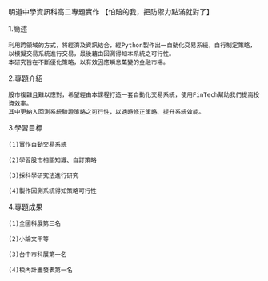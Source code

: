 明道中學資訊科高二專題實作 【怕賠的我，把防禦力點滿就對了】


  1.簡述

  
    利用跨領域的方式，將經濟及資訊結合，經Python製作出一自動化交易系統，自行制定策略，以模擬交易系統進行交易，最後藉由回測得知本系統之可行性。
    本研究旨在不斷優化策略，以有效因應瞬息萬變的金融市場。
  
  2.專題介紹

  
    股市複雜且難以應對，希望經由本課程打造一套自動化交易系統，使用FinTech幫助我們提高投資效率。
    其中更納入回測系統驗證策略之可行性，以適時修正策略、提升系統效能。
  
  3.學習目標

  
    (1)實作自動交易系統
	
    (2)學習股市相關知識、自訂策略

    (3)採科學研究法進行研究
	
    (4)製作回測系統得知策略可行性
  
  4.專題成果

  
    (1)全國科展第三名
	
    (2)小論文甲等
	
    (3)台中市科展第一名

    (4)校內計畫發表第一名
